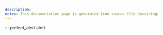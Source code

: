 ```yaml
---
description: 
notes: This documentation page is generated from source file docstrings.
---
```


::: prefect_alert.alert